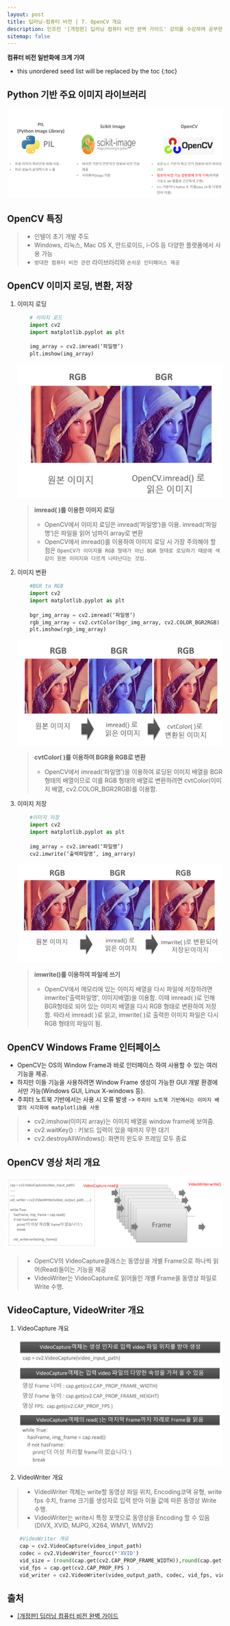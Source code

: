 ```yaml
---
layout: post
title: 딥러닝-컴퓨터 비전 | 7. OpenCV 개요
description: 인프런 '[개정판] 딥러닝 컴퓨터 비전 완벽 가이드' 강의를 수강하며 공부한 내용을 정리한 글입니다.
sitemap: false
---
```


**컴퓨터 비전 일반화에 크게 기여**

* this unordered seed list will be replaced by the toc
{:toc}

## Python 기반 주요 이미지 라이브러리

![Python 기반 주요 이미지 라이브러리](/assets/img/blog/imagelibrary.png)

## OpenCV 특징

>- 인텔이 초기 개발 주도
>- Windows, 리눅스, Mac OS X, 안드로이드, i-OS 등 다양한 플랫폼에서 사용 가능
>- `방대한 컴퓨터 비전 관련` 라이브러리와 `손쉬운 인터페이스 제공`

## OpenCV 이미지 로딩, 변환, 저장
1. 이미지 로딩
    ```python
        # 이미지 로드
        import cv2
        import matplotlib.pyplot as plt

        img_array = cv2.imread(‘파일명’)
        plt.imshow(img_array)
    ```

    ![OpenCV 이미지 로딩](/assets/img/blog/OpenCVimageloading.png)

    >**imread( )를 이용한 이미지 로딩**
    >- OpenCV에서 이미지 로딩은 imread(‘파일명’)을 이용. imread(‘파일명’)은 파일을 읽어 넘파이 array로 변환
    >- OpenCV에서 imread()를 이용하여 이미지 로딩 시 가장 주의해야 할 점은 `OpenCV가 이미지를 RGB 형태가 아닌 BGR 형태로 로딩하기 때문에 색감이 원본 이미지와 다르게 나타난다는 것임. `


2. 이미지 변환

    ```python
        #BGR to RGB
        import cv2
        import matplotlib.pyplot as plt

        bgr_img_array = cv2.imread(‘파일명’)
        rgb_img_array = cv2.cvtColor(bgr_img_array, cv2.COLOR_BGR2RGB)
        plt.imshow(rgb_img_array)

    ```

    ![OpenCV 이미지 변환](/assets/img/blog/BGR2RGB.png)

    >**cvtColor( )를 이용하여 BGR을 RGB로 변환**
    >- OpenCV에서 imread(‘파일명’)을 이용하여 로딩된 이미지 배열을 BGR 형태의 배열이므로 이를 RGB 형태의 배열로 변환하려면
    cvtColor(이미지 배열, cv2.COLOR_BGR2RGB)를 이용함. 

    
3. 이미지 저장

    ```python
        #이미지 저장
        import cv2
        import matplotlib.pyplot as plt

        img_array = cv2.imread(‘파일명’)
        cv2.imwrite(‘출력파일명’, img_arrary)

    ```

    ![OpenCV 이미지 저장](/assets/img/blog/imwrite.png)

    >**imwrite()를 이용하여 파일에 쓰기**
    >- OpenCV에서 메모리에 있는 이미지 배열을 다시 파일에 저장하려면 imwrite('출력파일명', 이미지배열)을 이용함. 이때 imread( )로
    인해 BGR형태로 되어 있는 이미지 배열을 다시 RGB 형태로 변환하여 저장함. 따라서 imread( )로 읽고, imwrite( )로 출력한 이미지
    파일은 다시 RGB 형태의 파일이 됨. 



## OpenCV Windows Frame 인터페이스

- OpenCV는 OS의 Window Frame과 바로 인터페이스 하여 사용할 수 있는 여러 기능을 제공.
- 하지만 이들 기능을 사용하려면 Window Frame 생성이 가능한 GUI 개발 환경에서만 가능(Windows GUI, Linux X-windows 등). 
- 주피터 노트북 기반에서는 사용 시 오류 발생 -> `주피터 노트북 기반에서는 이미지 배열의 시각화에 matplotlib을 사용`

>- cv2.imshow(이미지 array)는 이미지 배열을 window frame에 보여줌.
>- cv2.waitKey() : 키보드 입력이 있을 때까지 무한 대기
>- cv2.destroyAllWindows(): 화면의 윈도우 프레임 모두 종료

## OpenCV 영상 처리 개요
![OpenCV 영상 처리 개요](/assets/img/blog/OpenCVvideo.png)

>- OpenCV의 VideoCapture클래스는 동영상을 개별 Frame으로 하나씩 읽어(Read)들이는 기능을 제공
>- VideoWriter는 VideoCapture로 읽어들인 개별 Frame을 동영상 파일로 Write 수행. 

## VideoCapture, VideoWriter 개요

1. VideoCapture 개요

    ![VideoCapture 개요](/assets/img/blog/OpenCVVideoCapture.png)

2. VideoWriter 개요

>- VideoWriter 객체는 write할 동영상 파일 위치, Encoding코덱 유형, write fps 수치, frame 크기를 생성자로 입력 받아
이들 값에 따른 동영상 Write 수행.
>- VideoWriter는 write시 특정 포맷으로 동영상을 Encoding 할 수 있음(DIVX, XVID, MJPG, X264, WMV1, WMV2)

```python
    #VideoWriter 개요
    cap = cv2.VideoCapture(video_input_path)
    codec = cv2.VideoWriter_fourcc(*'XVID')
    vid_size = (round(cap.get(cv2.CAP_PROP_FRAME_WIDTH)),round(cap.get(cv2.CAP_PROP_FRAME_HEIGHT)))
    vid_fps = cap.get(cv2.CAP_PROP_FPS )
    vid_writer = cv2.VideoWriter(video_output_path, codec, vid_fps, vid_size) 
```


## **출처** 

- [[개정판] 딥러닝 컴퓨터 비전 완벽 가이드](https://www.inflearn.com/course/%EB%94%A5%EB%9F%AC%EB%8B%9D-%EC%BB%B4%ED%93%A8%ED%84%B0%EB%B9%84%EC%A0%84-%EC%99%84%EB%B2%BD%EA%B0%80%EC%9D%B4%EB%93%9C)